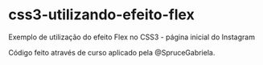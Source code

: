 # css3-utilizando-efeito-flex
Exemplo de utilização do efeito Flex no CSS3 - página inicial do Instagram

Código feito através de curso aplicado pela @SpruceGabriela.
